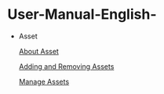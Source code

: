 # User-Manual-English-
- Asset

  [About Asset](https://github.com/CS-eukarya/User-Manual-English-/blob/Asset/Idea%20Of%20Assets.md)

  [Adding and Removing Assets]()

  [Manage Assets](https://github.com/CS-eukarya/User-Manual-English-/blob/Asset/Manage%20Assets.md)

